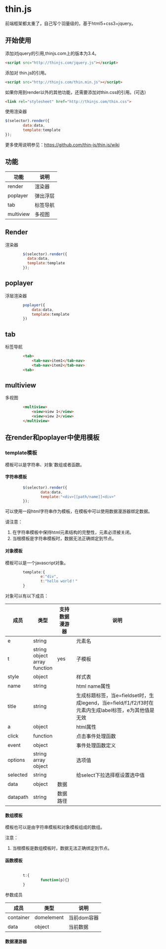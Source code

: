 # thin.js
前端框架都太重了，自己写个羽量级的，基于html5+css3+jquery。

## 开始使用

添加对jquery的引用,thinjs.com上的版本为3.4。
``` html
<script src="http://thinjs.com/jquery.js"></script>
```
添加对 thin.js的引用。
```html
<script src="http://thinjs.com/thin.min.js"></script>
``` 
如果你用到render以外的其他功能，还需要添加对thin.css的引用。(可选）
```html
<link rel="stylesheet" href="http://thinjs.com/thin.css">
```

使用渲染器
``` javascript
$(selector).render({
        data:data,
        template:template
});
```

更多使用说明参见：https://github.com/thin-js/thin.js/wiki

## 功能

|功能|说明|
|--|--|
|render|渲染器
|poplayer|弹出浮层
|tab|标签导航
|multiview|多视图


## Render
渲染器

```javascript
        $(selector).render({
          data:data,
          template:template
        });
```
## poplayer
浮层渲染器
```javascript
        poplayer({
            data:data,
            template:template
        })
```

## tab 
标签导航

```html
        <tab>
            <tab-nav>item1</tab-nav>
            <tab-nav>item2</tab-nav>
        <tab>
``` 
## multiview
多视图
```html
        <multiview>
            <view>view 1</view>
            <view>view 2</view>
        </multiview>
```



## 在render和poplayer中使用模板

### template模板

模板可以是字符串、对象`数组或者函数。

#### 字符串模板

```javascript
        $(selector).render({
                data:data,
                template:"<div>[[path/name]]<div>"
        });
```
可以使用一段html字符串作为模板，在模板中可以使用数据漫游器绑定数据。

请注意：
1. 在字符串模板中保持html元素结构的完整性，元素必须被关闭。
1. 当根模板是字符串模板时，数据无法正确绑定到节点。

#### 对象模板
模板可以是一个javascript对象。
```javascript
        template:{
                e:"div",
                t:"hello world！"
        }
```
对象可以有以下成员：

|成员|类型|支持数据漫游器|说明|
|--|--|--|--|
|e|string||元素名|
|t|string<br/>object<br/>array<br/>function|yes|子模板|
|style|object||样式表|
|name|string||html name属性|
|title|string||生成标题标签，当e=fieldset时，生成legend，当e=field/f1/f2/f3时在元素内生成label标签，e为其他值是无效
|a|object||html属性|
|click|function||点击事件处理函数|
|event|object||事件处理函数定义|
|options|string</br>array</br>object||选项值|
|selected|string||给select下拉选择框设置选中值|
|data|object|数据
|datapath|string|数据路径








#### 数组模板
模板也可以是由字符串模板和对象模板组成的数组。

注意：
1. 当根模板是数组模板时，数据无法正确绑定到节点。

#### 函数模板

```javascript

        t:{
                function(p){}
        }

```
参数成员

|成员|类型|说明|
|--|--|--|
|container|domelement|当前dom容器|
|data|object|当前数据|


#### 数据漫游器
